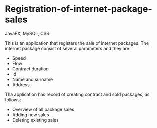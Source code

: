 # Registration-of-internet-package-sales
JavaFX, MySQL, CSS

This is an application that registers the sale of internet packages. The internet package consist of several parameters and they are:

  - Speed
  - Flow
  - Contract duration
  - Id
  - Name and surname
  - Address 
  
Tha application has record of creating contract and sold packages, as follows:

  - Overview of all package sales
  - Adding new sales
  - Deleting existing sales
